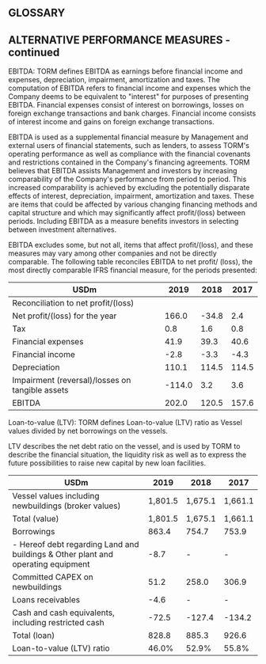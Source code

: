 ## GLOSSARY

## ALTERNATIVE PERFORMANCE MEASURES - continued

EBITDA: TORM defines EBITDA as earnings before financial income and expenses, depreciation, impairment, amortization and taxes. The computation of EBITDA refers to financial income and expenses which the Company deems to be equivalent to "interest" for purposes of presenting EBITDA. Financial expenses consist of interest on borrowings, losses on foreign exchange transactions and bank charges. Financial income consists of interest income and gains on foreign exchange transactions.

EBITDA is used as a supplemental financial measure by Management and external users of financial statements, such as lenders, to assess TORM's operating performance as well as compliance with the financial covenants and restrictions contained in the Company's financing agreements. TORM believes that EBITDA assists Management and investors by increasing comparability of the Company's performance from period to period. This increased comparability is achieved by excluding the potentially disparate effects of interest, depreciation, impairment, amortization and taxes. These are items that could be affected by various changing financing methods and capital structure and which may significantly affect profit/(loss) between periods. Including EBITDA as a measure benefits investors in selecting between investment alternatives.

EBITDA excludes some, but not all, items that affect profit/(loss), and these measures may vary among other companies and not be directly comparable. The following table reconciles EBITDA to net profit/ (loss), the most directly comparable IFRS financial measure, for the periods presented:

| USDm                                            | 2019   | 2018   | 2017   |
|-------------------------------------------------|--------|--------|--------|
| Reconciliation to net profit/(loss)             |        |        |        |
| Net profit/(loss) for the year                  | 166.0  | -34.8  | 2.4    |
| Tax                                             | 0.8    | 1.6    | 0.8    |
| Financial expenses                              | 41.9   | 39.3   | 40.6   |
| Financial income                                | -2.8   | -3.3   | -4.3   |
| Depreciation                                    | 110.1  | 114.5  | 114.5  |
| Impairment (reversal)/losses on tangible assets | -114.0 | 3.2    | 3.6    |
| EBITDA                                          | 202.0  | 120.5  | 157.6  |

Loan-to-value (LTV): TORM defines Loan-to-value (LTV) ratio as Vessel values divided by net borrowings on the vessels.

LTV describes the net debt ratio on the vessel, and is used by TORM to describe the financial situation, the liquidity risk as well as to express the future possibilities to raise new capital by new loan facilities.

| USDm                                                                              | 2019    | 2018    | 2017    |
|-----------------------------------------------------------------------------------|---------|---------|---------|
| Vessel values including newbuildings (broker values)                              | 1,801.5 | 1,675.1 | 1,661.1 |
| Total (value)                                                                     | 1,801.5 | 1,675.1 | 1,661.1 |
| Borrowings                                                                        | 863.4   | 754.7   | 753.9   |
| - Hereof debt regarding Land and buildings & Other plant  and operating equipment | -8.7    | -       | -       |
| Committed CAPEX on newbuildings                                                   | 51.2    | 258.0   | 306.9   |
| Loans receivables                                                                 | -4.6    | -       | -       |
| Cash and cash equivalents, including restricted cash                              | -72.5   | -127.4  | -134.2  |
| Total (loan)                                                                      | 828.8   | 885.3   | 926.6   |
| Loan-to-value (LTV) ratio                                                         | 46.0%   | 52.9%   | 55.8%   |